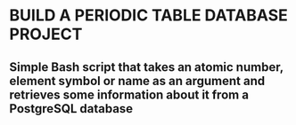 # BUILD A PERIODIC TABLE DATABASE PROJECT

## Simple Bash script that takes an atomic number, element symbol or name as an argument and retrieves some information about it from a PostgreSQL database